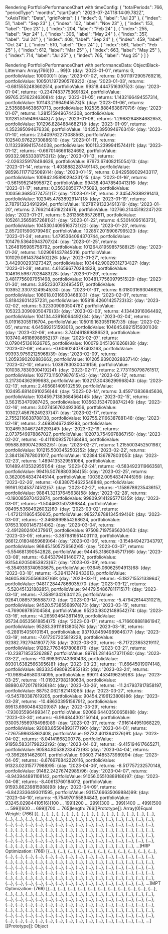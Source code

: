 Rendering PortfolioPerformanceChart with timeConfig: {
  "totalPeriods": 766,
  "periodType": "months",
  "startDate": "2023-07-24T18:14:09.782Z",
  "xAxisTitle": "Date",
  "gridPoints": [
    {
      "index": 0,
      "label": "Jul 23"
    },
    {
      "index": 51,
      "label": "Sep 23"
    },
    {
      "index": 102,
      "label": "Nov 23"
    },
    {
      "index": 153,
      "label": "Dec 23"
    },
    {
      "index": 204,
      "label": "Feb 24"
    },
    {
      "index": 255,
      "label": "Apr 24"
    },
    {
      "index": 306,
      "label": "May 24"
    },
    {
      "index": 357,
      "label": "Jul 24"
    },
    {
      "index": 408,
      "label": "Sep 24"
    },
    {
      "index": 459,
      "label": "Oct 24"
    },
    {
      "index": 510,
      "label": "Dec 24"
    },
    {
      "index": 561,
      "label": "Feb 25"
    },
    {
      "index": 612,
      "label": "Mar 25"
    },
    {
      "index": 663,
      "label": "May 25"
    },
    {
      "index": 714,
      "label": "Jul 25"
    },
    {
      "index": 765,
      "label": "Aug 25"
    }
  ]
}





Rendering PortfolioPerformanceChart with performanceData: ObjectBlack-Litterman: Array(766)[0 … 99]0: {day: '2023-01-01', returns: 0, portfolioValue: 100000}1: {day: '2023-01-02', returns: 0.5011972905769216, portfolioValue: 100501.19729057692}2: {day: '2023-01-03', returns: -0.6815552483602514, portfolioValue: 99318.44475163975}3: {day: '2023-01-04', returns: -0.23474837753691824, portfolioValue: 99765.25162246308}4: {day: '2023-01-05', returns: 1.1432166494557314, portfolioValue: 101143.21664945573}5: {day: '2023-01-06', returns: 2.5358884638670713, portfolioValue: 102535.88846386707}6: {day: '2023-01-07', returns: 1.2815159496744308, portfolioValue: 101281.51594967443}7: {day: '2023-01-08', returns: 1.2968284884682653, portfolioValue: 101296.82848846827}8: {day: '2023-01-09', returns: 4.352395094676336, portfolioValue: 104352.39509467634}9: {day: '2023-01-10', returns: 2.5409762273088563, portfolioValue: 102540.97622730886}10: {day: '2023-01-11', returns: 0.11323999415744038, portfolioValue: 100113.23999415744}11: {day: '2023-01-12', returns: -0.6670146661824692, portfolioValue: 99332.98533381753}12: {day: '2023-01-13', returns: -2.0263259178494626, portfolioValue: 97973.67408215054}13: {day: '2023-01-14', returns: -1.4038882287491143, portfolioValue: 98596.11177125089}14: {day: '2023-01-15', returns: 0.9429589029433117, portfolioValue: 100942.95890294331}15: {day: '2023-01-16', returns: -0.5615952145958727, portfolioValue: 99438.40478540413}16: {day: '2023-01-17', returns: 0.3563685077475093, portfolioValue: 100356.36850774751}17: {day: '2023-01-18', returns: 2.345478389291413, portfolioValue: 102345.47838929141}18: {day: '2023-01-19', returns: 2.787913234912994, portfolioValue: 102787.913234913}19: {day: '2023-01-20', returns: 2.7662144519224676, portfolioValue: 102766.21445192247}20: {day: '2023-01-21', returns: 5.261356585726811, portfolioValue: 105261.35658572681}21: {day: '2023-01-22', returns: 4.53014095163731, portfolioValue: 104530.14095163731}22: {day: '2023-01-23', returns: 2.8572015906799497, portfolioValue: 102857.20159067995}23: {day: '2023-01-24', returns: 1.4795364094370744, portfolioValue: 101479.53640943707}24: {day: '2023-01-25', returns: 1.2648195985758792, portfolioValue: 101264.81959857588}25: {day: '2023-01-26', returns: 1.029081437845016, portfolioValue: 101029.08143784502}26: {day: '2023-01-27', returns: 3.4429002931273427, portfolioValue: 103442.90029312734}27: {day: '2023-01-28', returns: 4.616596770284828, portfolioValue: 104616.59677028483}28: {day: '2023-01-29', returns: 3.4817756097951498, portfolioValue: 103481.77560979515}29: {day: '2023-01-30', returns: 3.9523307324954517, portfolioValue: 103952.33073249545}30: {day: '2023-01-31', returns: 6.018031693046826, portfolioValue: 106018.03169304683}31: {day: '2023-02-01', returns: 5.818426014257231, portfolioValue: 105818.42601425723}32: {day: '2023-02-02', returns: 5.323309090504787, portfolioValue: 105323.30909050479}33: {day: '2023-02-03', returns: 4.13443916064492, portfolioValue: 104134.43916064492}34: {day: '2023-02-04', returns: 5.019163055116704, portfolioValue: 105019.1630551167}35: {day: '2023-02-05', returns: 4.645892151593013, portfolioValue: 104645.89215159301}36: {day: '2023-02-06', returns: 3.740461869886523, portfolioValue: 103740.46186988652}37: {day: '2023-02-07', returns: 0.0790451361626765, portfolioValue: 100079.04513616268}38: {day: '2023-02-08', returns: -0.6060240787403163, portfolioValue: 99393.97592125968}39: {day: '2023-02-09', returns: 1.2059390202883662, portfolioValue: 101205.93902028837}40: {day: '2023-02-10', returns: 1.0387830300419156, portfolioValue: 101038.78303004192}41: {day: '2023-02-11', returns: 2.7731150798761517, portfolioValue: 102773.11507987615}42: {day: '2023-02-12', returns: 3.217304362999683, portfolioValue: 103217.30436299968}43: {day: '2023-02-13', returns: 2.495681409102559, portfolioValue: 102495.68140910256}44: {day: '2023-02-14', returns: 3.459713836845636, portfolioValue: 103459.71383684564}45: {day: '2023-02-15', returns: 3.563153470987425, portfolioValue: 103563.15347098742}46: {day: '2023-02-16', returns: 3.0274567624923656, portfolioValue: 103027.45676249237}47: {day: '2023-02-17', returns: 2.7552116638788138, portfolioValue: 102755.21166387881}48: {day: '2023-02-18', returns: 2.46930467249293, portfolioValue: 102469.30467249293}49: {day: '2023-02-19', returns: 2.0737549978867027, portfolioValue: 102073.7549978867}50: {day: '2023-02-20', returns: -0.41110092570168494, portfolioValue: 99588.89907429832}51: {day: '2023-02-21', returns: 1.2155003452501987, portfolioValue: 101215.5003452502}52: {day: '2023-02-22', returns: 2.3841367878031017, portfolioValue: 102384.1367878031}53: {day: '2023-02-23', returns: 1.4894135329551064, portfolioValue: 101489.4135329551}54: {day: '2023-02-24', returns: -0.5834923119663581, portfolioValue: 99416.50768803364}55: {day: '2023-02-25', returns: 0.36200548347445144, portfolioValue: 100362.00548347445}56: {day: '2023-02-26', returns: -0.8380754622548848, portfolioValue: 99161.92453774512}57: {day: '2023-02-27', returns: -1.1586786235436157, portfolioValue: 98841.32137645638}58: {day: '2023-02-28', returns: -0.190085870422874, portfolioValue: 99809.91412957713}59: {day: '2023-03-01', returns: -1.5044631507396844, portfolioValue: 98495.53684926032}60: {day: '2023-03-02', returns: -1.4721211865450605, portfolioValue: 98527.87881345494}61: {day: '2023-03-03', returns: -2.3468999854268624, portfolioValue: 97653.10001457314}62: {day: '2023-03-04', returns: -2.4912802404379617, portfolioValue: 97508.71975956204}63: {day: '2023-03-05', returns: -3.3879819514031113, portfolioValue: 96612.01804859689}64: {day: '2023-03-06', returns: -3.154849427343797, portfolioValue: 96845.1505726562}65: {day: '2023-03-07', returns: -5.554681390542828, portfolioValue: 94445.31860945717}66: {day: '2023-03-08', returns: -6.845379491460772, portfolioValue: 93154.62050853923}67: {day: '2023-03-09', returns: -6.3549393740508675, portfolioValue: 93645.06062594913}68: {day: '2023-03-10', returns: -5.39413749433613, portfolioValue: 94605.86250566387}69: {day: '2023-03-11', returns: -5.182715521339647, portfolioValue: 94817.28447866035}70: {day: '2023-03-12', returns: -5.520451321882851, portfolioValue: 94479.54867811715}71: {day: '2023-03-13', returns: -7.358913426341125, portfolioValue: 92641.08657365887}72: {day: '2023-03-14', returns: -5.479426144310215, portfolioValue: 94520.57385568978}73: {day: '2023-03-15', returns: -4.769069785104584, portfolioValue: 95230.93021489542}74: {day: '2023-03-16', returns: -4.265934643811459, portfolioValue: 95734.06535618854}75: {day: '2023-03-17', returns: -4.716608881861947, portfolioValue: 95283.39111813805}76: {day: '2023-03-18', returns: -6.289154050101541, portfolioValue: 93710.84594989846}77: {day: '2023-03-19', returns: -7.617207205819228, portfolioValue: 92382.79279418077}78: {day: '2023-03-20', returns: -8.717223653219117, portfolioValue: 91282.77634678088}79: {day: '2023-03-21', returns: -10.238718535262887, portfolioValue: 89761.28146473711}80: {day: '2023-03-22', returns: -10.698361743360438, portfolioValue: 89301.63825663956}81: {day: '2023-03-23', returns: -11.66645019074148, portfolioValue: 88333.54980925852}82: {day: '2023-03-24', returns: -10.988546580374095, portfolioValue: 89011.4534196259}83: {day: '2023-03-25', returns: -11.019327982180634, portfolioValue: 88980.67201781936}84: {day: '2023-03-26', returns: -11.247937817858197, portfolioValue: 88752.0621821418}85: {day: '2023-03-27', returns: -9.545780387619205, portfolioValue: 90454.2196123808}86: {day: '2023-03-28', returns: -10.486303951567912, portfolioValue: 89513.69604843209}87: {day: '2023-03-29', returns: -7.930355964993417, portfolioValue: 92069.64403500658}88: {day: '2023-03-30', returns: -6.994844302150144, portfolioValue: 93005.15569784986}89: {day: '2023-03-31', returns: -7.916144951068229, portfolioValue: 92083.85504893177}90: {day: '2023-04-01', returns: -7.267598635862408, portfolioValue: 92732.4013641376}91: {day: '2023-04-02', returns: -8.04141668200778, portfolioValue: 91958.58331799222}92: {day: '2023-04-03', returns: -9.415194617665271, portfolioValue: 90584.80538233473}93: {day: '2023-04-04', returns: -9.39628514626011, portfolioValue: 90603.71485373989}94: {day: '2023-04-05', returns: -8.676976842220116, portfolioValue: 91323.02315777988}95: {day: '2023-04-06', returns: -8.517757232570148, portfolioValue: 91482.24276742985}96: {day: '2023-04-07', returns: -8.943944891108142, portfolioValue: 91056.05510889186}97: {day: '2023-04-08', returns: -8.40613760184012, portfolioValue: 91593.86239815988}98: {day: '2023-04-09', returns: -6.8423336493011595, portfolioValue: 93157.66635069884}99: {day: '2023-04-10', returns: -6.754970155894843, portfolioValue: 93245.02984410516}[100 … 199][200 … 299][300 … 399][400 … 499][500 … 599][600 … 699][700 … 765]length: 766[[Prototype]]: Array(0)Equal Weight: (766) [{…}, {…}, {…}, {…}, {…}, {…}, {…}, {…}, {…}, {…}, {…}, {…}, {…}, {…}, {…}, {…}, {…}, {…}, {…}, {…}, {…}, {…}, {…}, {…}, {…}, {…}, {…}, {…}, {…}, {…}, {…}, {…}, {…}, {…}, {…}, {…}, {…}, {…}, {…}, {…}, {…}, {…}, {…}, {…}, {…}, {…}, {…}, {…}, {…}, {…}, {…}, {…}, {…}, {…}, {…}, {…}, {…}, {…}, {…}, {…}, {…}, {…}, {…}, {…}, {…}, {…}, {…}, {…}, {…}, {…}, {…}, {…}, {…}, {…}, {…}, {…}, {…}, {…}, {…}, {…}, {…}, {…}, {…}, {…}, {…}, {…}, {…}, {…}, {…}, {…}, {…}, {…}, {…}, {…}, {…}, {…}, {…}, {…}, {…}, {…}, …]HRP Optimization: (766) [{…}, {…}, {…}, {…}, {…}, {…}, {…}, {…}, {…}, {…}, {…}, {…}, {…}, {…}, {…}, {…}, {…}, {…}, {…}, {…}, {…}, {…}, {…}, {…}, {…}, {…}, {…}, {…}, {…}, {…}, {…}, {…}, {…}, {…}, {…}, {…}, {…}, {…}, {…}, {…}, {…}, {…}, {…}, {…}, {…}, {…}, {…}, {…}, {…}, {…}, {…}, {…}, {…}, {…}, {…}, {…}, {…}, {…}, {…}, {…}, {…}, {…}, {…}, {…}, {…}, {…}, {…}, {…}, {…}, {…}, {…}, {…}, {…}, {…}, {…}, {…}, {…}, {…}, {…}, {…}, {…}, {…}, {…}, {…}, {…}, {…}, {…}, {…}, {…}, {…}, {…}, {…}, {…}, {…}, {…}, {…}, {…}, {…}, {…}, {…}, …]MPT Optimization: (766) [{…}, {…}, {…}, {…}, {…}, {…}, {…}, {…}, {…}, {…}, {…}, {…}, {…}, {…}, {…}, {…}, {…}, {…}, {…}, {…}, {…}, {…}, {…}, {…}, {…}, {…}, {…}, {…}, {…}, {…}, {…}, {…}, {…}, {…}, {…}, {…}, {…}, {…}, {…}, {…}, {…}, {…}, {…}, {…}, {…}, {…}, {…}, {…}, {…}, {…}, {…}, {…}, {…}, {…}, {…}, {…}, {…}, {…}, {…}, {…}, {…}, {…}, {…}, {…}, {…}, {…}, {…}, {…}, {…}, {…}, {…}, {…}, {…}, {…}, {…}, {…}, {…}, {…}, {…}, {…}, {…}, {…}, {…}, {…}, {…}, {…}, {…}, {…}, {…}, {…}, {…}, {…}, {…}, {…}, {…}, {…}, {…}, {…}, {…}, {…}, …][[Prototype]]: Object